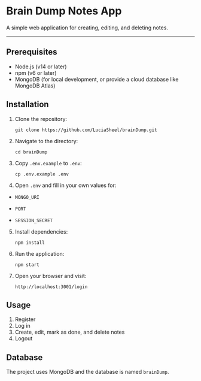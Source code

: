 # Brain Dump Notes App

A simple web application for creating, editing, and deleting notes.

***

## Prerequisites
- Node.js (v14 or later)
- npm (v6 or later)
- MongoDB (for local development, or provide a cloud database like MongoDB Atlas)

## Installation
1. Clone the repository:
   ```
   git clone https://github.com/LuciaSheel/brainDump.git

2. Navigate to the directory:
    ```
    cd brainDump

3. Copy `.env.example` to `.env`:
    ```
    cp .env.example .env

4. Open `.env` and fill in your own values for:

- `MONGO_URI`

- `PORT`

- `SESSION_SECRET`

5. Install dependencies:
    ```
    npm install

4. Run the application:
    ```
    npm start

5. Open your browser and visit:
    ```
    http://localhost:3001/login

## Usage

1. Register
2. Log in
3. Create, edit, mark as done, and delete notes
4. Logout

## Database
The project uses MongoDB and the database is named `brainDump`.

